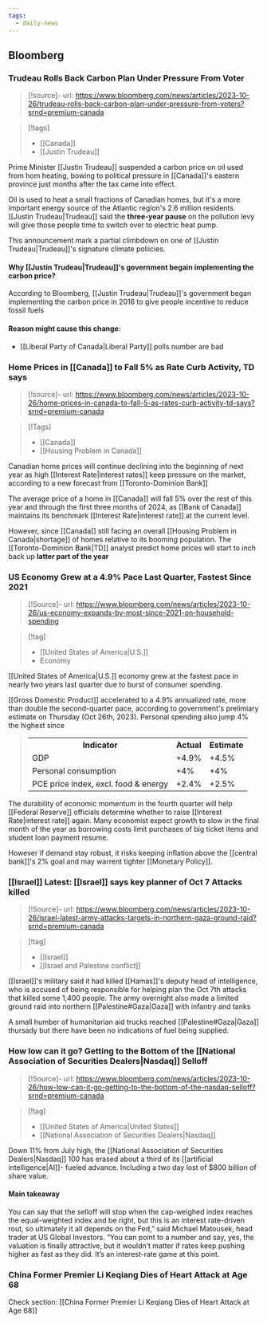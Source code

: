 ```yaml
---
tags:
  - daily-news
---
```

## Bloomberg
### Trudeau Rolls Back Carbon Plan Under Pressure From Voter
> [!source]- 
> url: https://www.bloomberg.com/news/articles/2023-10-26/trudeau-rolls-back-carbon-plan-under-pressure-from-voters?srnd=premium-canada

>[!tags] 
>- [[Canada]]
>- [[Justin Trudeau]]


Prime Minister [[Justin Trudeau]] suspended a carbon price on oil used from hom heating, bowing to political pressure in [[Canada]]'s eastern province just months after the tax came into effect.

Oil is used to heat a small fractions of Canadian homes, but it's a more important energy source of the Atlantic region's 2.6 million residents. [[Justin Trudeau|Trudeau]]  said the **three-year pause** on the pollution levy will give those people time to switch over to electric heat pump.

This announcement mark a partial climbdown on one of [[Justin Trudeau|Trudeau]]'s signature climate poliicies. 

#### Why [[Justin Trudeau|Trudeau]]'s government begain implementing the carbon price?
According to Bloomberg, [[Justin Trudeau|Trudeau]]'s government began implementing the carbon price in 2016 to give people incentive to reduce fossil fuels

#### Reason might cause this change:
- [[Liberal Party of Canada|Liberal Party]] polls number are bad

### Home Prices in [[Canada]] to Fall 5% as Rate Curb Activity, TD says
> [!source]- 
> url: https://www.bloomberg.com/news/articles/2023-10-26/home-prices-in-canada-to-fall-5-as-rates-curb-activity-td-says?srnd=premium-canada

> [!Tags]
> - [[Canada]]
> - [[Housing Problem in Canada]]

Canadian home prices will continue declining into the beginning of next year as high [[Interest Rate|interest rates]] keep pressure on the market, according to a new forecast from [[Toronto-Dominion Bank]] 

The average price of a home in [[Canada]] will fall 5% over the rest of this year and through the first three months of 2024, as [[Bank of Canada]] maintains its benchmark [[Interest Rate|interest rate]] at the current level.

However, since [[Canada]] still facing an overall [[Housing Problem in Canada|shortage]] of homes relative to its booming population. The [[Toronto-Dominion Bank|TD]] analyst predict home prices will start to inch back up **latter part of the year**

### US Economy Grew at a 4.9% Pace Last Quarter, Fastest Since 2021
> [!Source]-
> url: https://www.bloomberg.com/news/articles/2023-10-26/us-economy-expands-by-most-since-2021-on-household-spending

> [!tag]
> - [[United States of America|U.S.]] 
> - Economy

[[United States of America|U.S.]] economy grew at the fastest pace in nearly two years last quarter due to burst of consumer spending. 

[[Gross Domestic Product]] accelerated to a 4.9% annualized rate, more than double the second-quarter pace, according to government's prelimiary estimate on Thursday (Oct 26th, 2023). Personal spending also jump 4% the highest since 
><table class="Table_articleTable-eZ5xw3fyfgA-" data-component="article-table"><tbody class="Table_tbody-Wbz668mHQ2A-"><tr class="Table_header-YPDzOWGHgkk-" data-component="article-table-header"><th class="Table_headerCell-HCP-KPytaps-" colspan="1" data-component="article-table-header-cell">Indicator</th><th class="Table_headerCell-HCP-KPytaps- undefined" colspan="1" data-component="article-table-header-cell">Actual</th><th class="Table_headerCell-HCP-KPytaps- undefined" colspan="1" data-component="article-table-header-cell">Estimate</th></tr><tr class="Table_row-9OHT36DJGCo-" data-component="article-table-row"><td class="Table_cell-yFdqcPubJpA-" data-component="article-table-row-cell" data-coltype="text">GDP </td><td class="Table_cell-yFdqcPubJpA-" data-component="article-table-row-cell" data-coltype="number">+4.9%</td><td class="Table_cell-yFdqcPubJpA-" data-component="article-table-row-cell" data-coltype="number">+4.5%</td></tr><tr class="Table_row-9OHT36DJGCo-" data-component="article-table-row"><td class="Table_cell-yFdqcPubJpA-" data-component="article-table-row-cell" data-coltype="text">Personal consumption</td><td class="Table_cell-yFdqcPubJpA-" data-component="article-table-row-cell" data-coltype="number">+4%</td><td class="Table_cell-yFdqcPubJpA-" data-component="article-table-row-cell" data-coltype="number">+4%</td></tr><tr class="Table_row-9OHT36DJGCo-" data-component="article-table-row"><td class="Table_cell-yFdqcPubJpA-" data-component="article-table-row-cell" data-coltype="text">PCE price index, excl. food &amp; energy</td><td class="Table_cell-yFdqcPubJpA-" data-component="article-table-row-cell" data-coltype="number">+2.4%</td><td class="Table_cell-yFdqcPubJpA-" data-component="article-table-row-cell" data-coltype="number">+2.5%</td></tr></tbody></table>

The durability of economic momentum in the fourth quarter will help [[Federal Reserve]] officials determine whether to raise [[Interest Rate|interest rate]] again. Many economist expect growth to slow in the final month of the year as borrowing costs limit purchases of big ticket items and student loan payment resume.

However if demand stay robust, it risks keeping inflation above the [[central bank]]'s 2% goal and may warrent tighter [[Monetary Policy]].




### [[Israel]] Latest: [[Israel]] says key planner of Oct 7 Attacks killed

> [!Source]-
> url: https://www.bloomberg.com/news/articles/2023-10-26/israel-latest-army-attacks-targets-in-northern-gaza-ground-raid?srnd=premium-canada

> [!tag]
> - [[Israel]]
> - [[Israel and Palestine conflict]]

[[Israel]]'s military said it had killed [[Hamas]]'s deputy head of intelligence, who is accused of being responsible for helping plan the Oct 7th attacks that killed some 1,400 people. The army overnight also made a limited ground raid into northern [[Palestine#Gaza|Gaza]] with infantry and tanks

A small humber of humanitarian aid trucks reached [[Palestine#Gaza|Gaza]] thursady but there have been no indications of fuel being supplied. 


### How low can it go? Getting to the Bottom of the [[National Association of Securities Dealers|Nasdaq]] Selloff

>[!Source]-
>url: https://www.bloomberg.com/news/articles/2023-10-26/how-low-can-it-go-getting-to-the-bottom-of-the-nasdaq-selloff?srnd=premium-canada

> [!tag]
> - [[United States of America|United States]]
> - [[National Association of Securities Dealers|Nasdaq]]

Down 11% from July high, the [[National Association of Securities Dealers|Nasdaq]] 100 has erased about a third of its [[artificial intelligence|AI]]- fueled advance. Including a two day lost of $800 billion of share value.

#### Main takeaway

You can say that the selloff will stop when the cap-weighed index reaches the equal-weighted index and be right, but this is an interest rate-driven rout, so ultimately it all depends on the Fed,” said Michael Matousek, head trader at US Global Investors. “You can point to a number and say, yes, the valuation is finally attractive, but it wouldn’t matter if rates keep pushing higher as fast as they did. It’s an interest-rate game at this point.


### China Former Premier Li Keqiang Dies of Heart Attack at Age 68
Check section: [[China Former Premier Li Keqiang Dies of Heart Attack at Age 68]] 